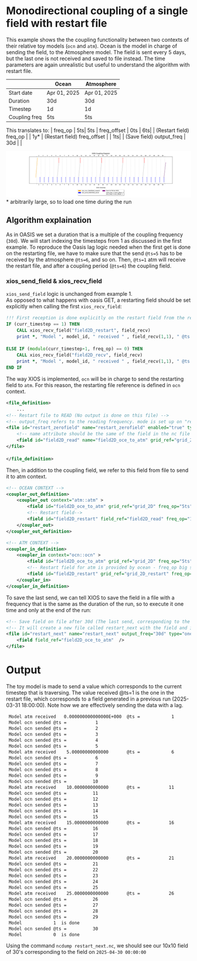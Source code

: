 # Monodirectional coupling of a single field with restart file

This example shows the the coupling functionality between two contexts of their relative toy models (`ocn` and `atm`). Ocean is the model in charge of sending the field, to the Atmosphere model. The field is sent every 5 days, but the last one is not received and saved to file instead. The time parameters are again unrealistic but useful to understand the algorithm with restart file.


|  | Ocean | Atmosphere|
|----------|----------|----------|
|Start date|Apr 01, 2025|Apr 01, 2025 
| Duration  |  30d       | 30d         |
|Timestep| 1d | 1d
| Coupling freq          | 5ts          | 5ts         |
This translates to:
| freq_op | 5ts| 5ts
| freq_offset | 0ts | 6ts|
| (Restart field) freq_op |  | 1y*
| (Restart field) freq_offset |  | 1ts|
| (Save field) output_freq | 30d | | 

![plot](2_singlefield_restart.png)
\* arbitrarily large, so to load one time during the run

## Algorithm explaination

As in OASIS we set a duration that is a multiple of the coupling frequency (`30d`). We will start indexing the timesteps from 1 as discussed in the first example. To reproduce the Oasis lag logic needed when the first get is done on the restarting file, we have to make sure that the send `@ts=5` has to be received by the atmosphere `@ts=6`, and so on. Then, `@ts=1` atm will receive the restart file, and after a coupling period (`@ts=6`) the coupling field.


### xios_send_field & xios_recv_field
`xios_send_field` logic is unchanged from example 1.\
As opposed to what happens with oasis GET, a restarting field should be set explicitly when calling the first `xios_recv_field`:

```fortran
!!! First reception is done explicitly on the restart field from the related file
IF (curr_timestep == 1) THEN
    CALL xios_recv_field("field2D_restart", field_recv)
    print *, "Model ", model_id, " received " , field_recv(1,1), " @ts = ", curr_timestep

ELSE IF (modulo(curr_timestep-1, freq_op) == 0) THEN
    CALL xios_recv_field("field2D_recv", field_recv)
    print *, "Model ", model_id, " received " , field_recv(1,1), " @ts = ", curr_timestep
END IF
```
The way XIOS is implemented, `ocn` will be in charge to send the restarting field to `atm`. For this reason, the restarting file reference is defined in `ocn` context.
```xml
<file_definition>
    ...
<!-- Restart file to READ (No output is done on this file) -->
<!-- output_freq refers to the reading frequency. mode is set up on "read" -->
<file id="restart_zerofield" name="restart_zerofield" enabled="true" type="one_file" output_freq="1y" mode="read">
    <!-- name attribute should be the same of the field in the nc file -->
    <field id="field2D_read" name="field2D_oce_to_atm" grid_ref="grid_2D" operation="instant" read_access="true"  />
</file> 

</file_definition>
```
Then, in addition to the coupling field, we refer to this field from file to send it to atm context.
```xml
<!-- OCEAN CONTEXT -->
<coupler_out_definition>
    <coupler_out context="atm::atm" >
        <field id="field2D_oce_to_atm" grid_ref="grid_2D" freq_op="5ts"/>
        <!-- Restart field-->
        <field id="field2D_restart" field_ref="field2D_read" freq_op="1y"/>
    </coupler_out>
</coupler_out_definition>
```
```xml
<!-- ATM CONTEXT -->
<coupler_in_definition>
    <coupler_in context="ocn::ocn" >
        <field id="field2D_oce_to_atm" grid_ref="grid_2D" freq_op="5ts" freq_offset="6ts" operation="instant" read_access="true"/>
        <!-- Restart field for atm is provided by ocean - freq_op big so to execute it only one time, offset to run it @ts=1 instead of @ts=0-->
        <field id="field2D_restart" grid_ref="grid_2D_restart" freq_op="1y" freq_offset="1ts" operation="instant" read_access="true"/>
    </coupler_in>
</coupler_in_definition>
```
To save the last send, we can tell XIOS to save the field in a file with a frequency that is the same as the duration of the run, so to execute it one time and only at the end of the run:
```xml
<!-- Save field on file after 30d (The last send, corresponding to the run duration)-->
<!-- It will create a new file called restart_next with the field and its timestemp-->
<file id="restart_next" name="restart_next" output_freq="30d" type="one_file" enabled="true">
    <field field_ref="field2D_oce_to_atm"  />
</file>
```
# Output
The toy model is made to send a value which corresponds to the current timestep that is traversing. The value received @ts=1 is the one in the restart file, which corresponds to a field generated in a previous run (2025-03-31 18:00:00). Note how we are effectively sending the data with a lag. 
```
 Model atm received   0.000000000000000E+000  @ts =            1
 Model ocn sended @ts =           1
 Model ocn sended @ts =           2
 Model ocn sended @ts =           3
 Model ocn sended @ts =           4
 Model ocn sended @ts =           5
 Model atm received    5.00000000000000       @ts =            6
 Model ocn sended @ts =           6
 Model ocn sended @ts =           7
 Model ocn sended @ts =           8
 Model ocn sended @ts =           9
 Model ocn sended @ts =          10
 Model atm received    10.0000000000000       @ts =           11
 Model ocn sended @ts =          11
 Model ocn sended @ts =          12
 Model ocn sended @ts =          13
 Model ocn sended @ts =          14
 Model ocn sended @ts =          15
 Model atm received    15.0000000000000       @ts =           16
 Model ocn sended @ts =          16
 Model ocn sended @ts =          17
 Model ocn sended @ts =          18
 Model ocn sended @ts =          19
 Model ocn sended @ts =          20
 Model atm received    20.0000000000000       @ts =           21
 Model ocn sended @ts =          21
 Model ocn sended @ts =          22
 Model ocn sended @ts =          23
 Model ocn sended @ts =          24
 Model ocn sended @ts =          25
 Model atm received    25.0000000000000       @ts =           26
 Model ocn sended @ts =          26
 Model ocn sended @ts =          27
 Model ocn sended @ts =          28
 Model ocn sended @ts =          29
 Model            1  is done
 Model ocn sended @ts =          30
 Model            0  is done
```
Using the command `ncdump restart_next.nc`, we should see our 10x10 field of 30's corresponding to the field on `2025-04-30 00:00:00`
